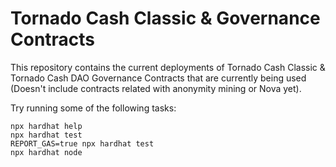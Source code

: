 # Tornado Cash Classic & Governance Contracts

This repository contains the current deployments of Tornado Cash Classic & Tornado Cash DAO Governance Contracts that are currently being used (Doesn't include contracts related with anonymity mining or Nova yet).

Try running some of the following tasks:

```shell
npx hardhat help
npx hardhat test
REPORT_GAS=true npx hardhat test
npx hardhat node
```
